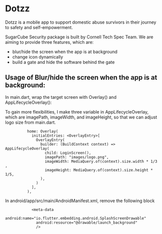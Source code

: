 # Dotzz

Dotzz is a mobile app to support domestic abuse survivors in their journey to safety and self-empowerment.

SugarCube Security package is built by Cornell Tech Spec Team. We are aiming to provide three features, which are: 

- blur/hide the screen when the app is at background
- change icon dynamically
- build a gate and hide the software behind the gate




## Usage of Blur/hide the screen when the app is at background:

In main.dart, wrap the target screen with Overlay() and AppLifecycleOverlay():

To gain more flexibilities, I make three variable in AppLifecycleOverlay, which are imagePath, imageWidth, and imageHeight, so that we can adjust logo size from main.dart. 

```
          home: Overlay(
            initialEntries: <OverlayEntry>[
              OverlayEntry(
                builder: (BuildContext context) => AppLifecycleOverlay(
                  child: LoginScreen(),
                  imagePath: "images/logo.png",
                  imageWidth: MediaQuery.of(context).size.width * 1/3 ,
                  imageHeight: MediaQuery.of(context).size.height * 1/5,
                ),
              )
            ],
          ),
```

In android/app/src/main/AndroidManifest.xml, remove the following block
```
            <meta-data
              android:name="io.flutter.embedding.android.SplashScreenDrawable"
              android:resource="@drawable/launch_background"
              />

```